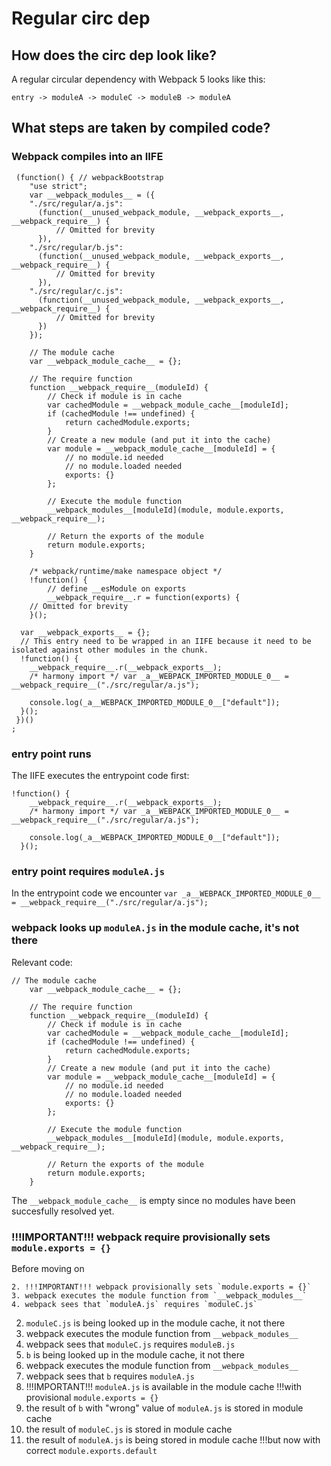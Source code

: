 # Regular circ dep

## How does the circ dep look like?

A regular circular dependency with Webpack 5 looks like this:

```
entry -> moduleA -> moduleC -> moduleB -> moduleA
```

## What steps are taken by compiled code?

### Webpack compiles into an IIFE

```
 (function() { // webpackBootstrap
 	"use strict";
 	var __webpack_modules__ = ({
    "./src/regular/a.js":
      (function(__unused_webpack_module, __webpack_exports__, __webpack_require__) {
          // Omitted for brevity
      }),
    "./src/regular/b.js":
      (function(__unused_webpack_module, __webpack_exports__, __webpack_require__) {
          // Omitted for brevity
      }),
    "./src/regular/c.js":
      (function(__unused_webpack_module, __webpack_exports__, __webpack_require__) {
          // Omitted for brevity
      })
 	});

 	// The module cache
 	var __webpack_module_cache__ = {};
 	
 	// The require function
 	function __webpack_require__(moduleId) {
 		// Check if module is in cache
 		var cachedModule = __webpack_module_cache__[moduleId];
 		if (cachedModule !== undefined) {
 			return cachedModule.exports;
 		}
 		// Create a new module (and put it into the cache)
 		var module = __webpack_module_cache__[moduleId] = {
 			// no module.id needed
 			// no module.loaded needed
 			exports: {}
 		};
 	
 		// Execute the module function
 		__webpack_modules__[moduleId](module, module.exports, __webpack_require__);
 	
 		// Return the exports of the module
 		return module.exports;
 	}
 	
 	/* webpack/runtime/make namespace object */
 	!function() {
 		// define __esModule on exports
 		__webpack_require__.r = function(exports) {
    // Omitted for brevity
 	}();
 	
  var __webpack_exports__ = {};
  // This entry need to be wrapped in an IIFE because it need to be isolated against other modules in the chunk.
  !function() {
    __webpack_require__.r(__webpack_exports__);
    /* harmony import */ var _a__WEBPACK_IMPORTED_MODULE_0__ = __webpack_require__("./src/regular/a.js");

    console.log(_a__WEBPACK_IMPORTED_MODULE_0__["default"]);
  }();
 })()
;
```

### entry point runs

The IIFE executes the entrypoint code first:

```
!function() {
    __webpack_require__.r(__webpack_exports__);
    /* harmony import */ var _a__WEBPACK_IMPORTED_MODULE_0__ = __webpack_require__("./src/regular/a.js");

    console.log(_a__WEBPACK_IMPORTED_MODULE_0__["default"]);
  }();
```

### entry point requires `moduleA.js`

In the entrypoint code we encounter `var _a__WEBPACK_IMPORTED_MODULE_0__ = __webpack_require__("./src/regular/a.js");`

### webpack looks up `moduleA.js` in the module cache, it's not there

Relevant code:

```
// The module cache
 	var __webpack_module_cache__ = {};
 	
 	// The require function
 	function __webpack_require__(moduleId) {
 		// Check if module is in cache
 		var cachedModule = __webpack_module_cache__[moduleId];
 		if (cachedModule !== undefined) {
 			return cachedModule.exports;
 		}
 		// Create a new module (and put it into the cache)
 		var module = __webpack_module_cache__[moduleId] = {
 			// no module.id needed
 			// no module.loaded needed
 			exports: {}
 		};
 	
 		// Execute the module function
 		__webpack_modules__[moduleId](module, module.exports, __webpack_require__);
 	
 		// Return the exports of the module
 		return module.exports;
 	}
```

The `__webpack_module_cache__` is empty since no modules have been succesfully resolved yet.

### !!!IMPORTANT!!! webpack require provisionally sets `module.exports = {}`

Before moving on 

    2. !!!IMPORTANT!!! webpack provisionally sets `module.exports = {}`
    3. webpack executes the module function from `__webpack_modules__`
    4. webpack sees that `moduleA.js` requires `moduleC.js`
  2. `moduleC.js` is being looked up in the module cache, it not there
  3. webpack executes the module function from `__webpack_modules__`
  4. webpack sees that `moduleC.js` requires `moduleB.js`
  5. `b` is being looked up in the module cache, it not there
  3. webpack executes the module function from `__webpack_modules__`
  4. webpack sees that `b` requires `moduleA.js`
  5. !!!IMPORTANT!!! `moduleA.js` is available in the module cache !!!with provisional `module.exports = {}`
  6. the result of `b` with "wrong" value of `moduleA.js` is stored in module cache
  7. the result of `moduleC.js` is stored in module cache
  8. the result of `moduleA.js` is being stored in module cache !!!but now with correct `module.exports.default`
